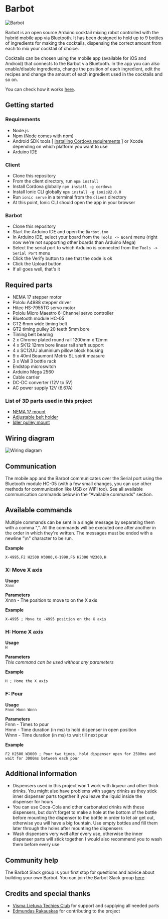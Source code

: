 # Barbot

<img src="https://raw.githubusercontent.com/sidlauskaslukas/barbot/master/resources/barbot.jpg" alt="Barbot">

Barbot is an open source Arduino cocktail mixing robot controlled with the hybrid mobile app via Bluetooth. It has been designed to hold up to 9 bottles of ingredients for making the cocktails, dispensing the correct amount from each to mix your cocktail of choice.

Cocktails can be chosen using the mobile app (available for iOS and Android) that connects to the Barbot via Bluetooth. In the app you can also enable/disable ingredients, change the position of each ingredient, edit the recipes and change the amount of each ingredient used in the cocktails and so on.

You can check how it works [here](https://youtu.be/1JVnOlu0Daw).

## Getting started

### Requirements
* Node.js
* Npm (Node comes with npm)
* Android SDK tools [ [installing Cordova requirements](https://cordova.apache.org/docs/en/latest/guide/platforms/android/#installing-the-requirements) ] or Xcode depending on which platform you want to use
* Arduino IDE

### Client
* Clone this repository
* From the client directory, run `npm install`
* Install Cordova globally `npm install -g cordova`
* Install Ionic CLI globally `npm install -g ionic@2.0.0`
* Run `ionic serve` in a terminal from the `client` directory
* At this point, Ionic CLI should open the app in your browser

### Barbot
* Clone this repository
* Start the Arduino IDE and open the `Barbot.ino`
* In Arduino IDE, select your board from the `Tools -> Board` menu (right now we're not supporting other boards than Arduino Mega)
* Select the serial port to which Arduino is connected from the `Tools -> Serial Port` menu
* Click the Verify button to see that the code is ok
* Click the Upload button
* If all goes well, that's it

## Required parts
* NEMA 17 stepper motor
* Pololu A4988 stepper driver
* Hitec HS-7955TG servo motor
* Pololu Micro Maestro 6-Channel servo controller
* Bluetooth module HC-05
* GT2 6mm wide timing belt
* GT2 timing pulley 20 teeth 5mm bore
* Timing belt bearing
* 2 x Chrome plated round rail 1200mm x 12mm
* 4 x SK12 12mm bore linear rail shaft support
* 4 x SC12UU aluminium pillow block housing
* 9 x 40ml Beaumont Metrix SL spirit measure
* 3 x Wall 3 bottle rack
* Endstop microswitch
* Arduino Mega 2560
* Cable carrier
* DC-DC converter (12V to 5V)
* AC power supply 12V (6.67A)

### List of 3D parts used in this project
* [NEMA 17 mount](https://www.thingiverse.com/thing:5391)
* [Adjustable belt holder](https://www.thingiverse.com/thing:745934)
* [Idler pulley mount](https://www.thingiverse.com/thing:1225670)

## Wiring diagram
<img src="https://raw.githubusercontent.com/sidlauskaslukas/barbot/master/drawings/wiring_diagram.jpg" alt="Wiring diagram">

## Communication
The mobile app and the Barbot communicates over the Serial port using the Bluetooth module HC-05 (with a few small changes, you can use other methods for communication like USB or WiFi too). See all available communication commands below in the "Available commands" section.

## Available commands

Multiple commands can be sent in a single message by separating them with a comma ",". All the commands will be executed one after another in the order in which they're written. The messages must be ended with a newline "\n" character to be run.

**Example**
```
X-4995,F2 H2500 W3000,X-1990,F6 H2300 W2300,H
```

### X: Move X axis

**Usage**  
`Xnnn`

**Parameters**  
Xnnn - The position to move to on the X axis

**Example**  
```
X-4995 ; Move to -4995 position on the X axis
```

### H: Home X axis
**Usage**  
`H`

**Parameters**  
*This command can be used without any parameters*

**Example**  
```
H ; Home the X axis
```

### F: Pour
**Usage**  
`Fnnn Hnnn Wnnn`

**Parameters**  
Fnnn - Times to pour  
Hnnn - Time duration (in ms) to hold dispenser in open position  
Wnnn - Time duration (in ms) to wait till next pour  

**Example**
```
F2 H2500 W3000 ; Pour two times, hold dispenser open for 2500ms and wait for 3000ms between each pour
```

## Additional information
* Dispensers used in this project won't work with liqueur and other thick drinks. You might also have problems with sugary drinks as they stick inner dispenser parts together if you leave the liquid inside the dispenser for hours
* You can use Coca-Cola and other carbonated drinks with these dispensers, but don't forget to make a hole at the bottom of the bottle before mounting the dispenser to the bottle in order to let air get out, otherwise you will have a big fountain. Use empty bottles and fill them later through the holes after mounting the dispensers
* Wash dispensers very well after every use, otherwise the inner dispenser parts will stick together. I would also recommend you to wash them before every use

## Community help
The Barbot Slack group is your first stop for questions and advice about building your own Barbot. You can join the Barbot Slack group [here](https://openbarbot.herokuapp.com).

## Credits and special thanks
* [Visma Lietuva Techies Club](https://www.visma.lt) for support and supplying all needed parts
* [Edmundas Rakauskas](https://github.com/Edmu) for contributing to the project
